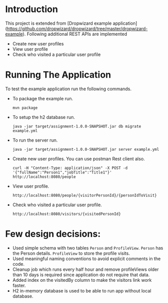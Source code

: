 # Introduction

This project is extended from [Dropwizard example application] (https://github.com/dropwizard/dropwizard/tree/master/dropwizard-example).
Following additional REST APIs are implemented
* Create new user profiles
* View user profile
* Check who visited a particular user profile

# Running The Application

To test the example application run the following commands.

* To package the example run.

    ```mvn package```

* To setup the h2 database run.

    ```java -jar target/assignment-1.0.0-SNAPSHOT.jar db migrate example.yml```

* To run the server run.

    ```java -jar target/assignment-1.0.0-SNAPSHOT.jar server example.yml```

* Create new user profiles. You can use postman Rest client also.

	```curl -H "Content-Type: application/json" -X POST -d '{"fullName":"Person1","jobTitle":"Title1"}' http://localhost:8080/people```

* View user profile.

	```http://localhost:8080/people/{visitorPersonId}/{personIdToVisit}```

* Check who visited a particular user profile.

	```http://localhost:8080/visitors/{visitedPersonId}```

# Few design decisions:

* Used simple schema with two tables ```Person``` and ```ProfileView```. ```Person``` has the Person details. ```ProfileView``` to store the profile visits.
* Used meaningful naming conventions to avoid explicit comments in the code.
* Cleanup job which runs every half hour and remove profileViews older than 10 days is required since application do not require that data.
* Added index on the visitedBy column to make the visitors link work faster.
* H2 in-memory database is used to be able to run app without local database.

